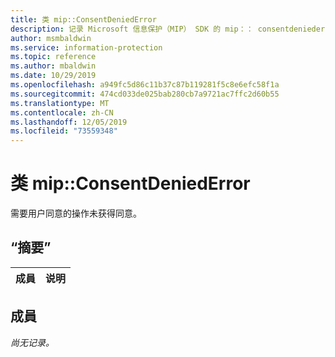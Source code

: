 ```yaml
---
title: 类 mip::ConsentDeniedError
description: 记录 Microsoft 信息保护（MIP） SDK 的 mip：： consentdeniederror 类。
author: msmbaldwin
ms.service: information-protection
ms.topic: reference
ms.author: mbaldwin
ms.date: 10/29/2019
ms.openlocfilehash: a949fc5d86c11b37c87b119281f5c8e6efc58f1a
ms.sourcegitcommit: 474cd033de025bab280cb7a9721ac7ffc2d60b55
ms.translationtype: MT
ms.contentlocale: zh-CN
ms.lasthandoff: 12/05/2019
ms.locfileid: "73559348"
---
```

# <a name="class-mipconsentdeniederror"></a>类 mip::ConsentDeniedError 
需要用户同意的操作未获得同意。
  
## <a name="summary"></a>“摘要”
 成員                        | 说明                                
--------------------------------|---------------------------------------------
  
## <a name="members"></a>成員
_尚无记录。_
